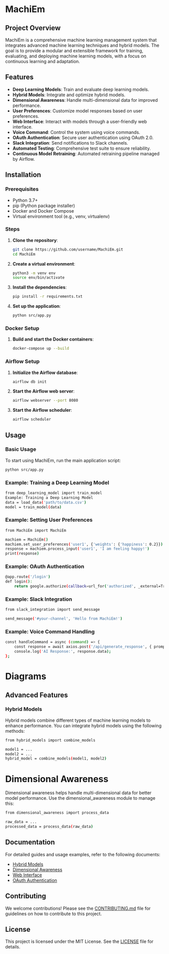 # MachiEm

## Project Overview
MachiEm is a comprehensive machine learning management system that integrates advanced machine learning techniques and hybrid models. The goal is to provide a modular and extensible framework for training, evaluating, and deploying machine learning models, with a focus on continuous learning and adaptation.

## Features
- **Deep Learning Models**: Train and evaluate deep learning models.
- **Hybrid Models**: Integrate and optimize hybrid models.
- **Dimensional Awareness**: Handle multi-dimensional data for improved performance.
- **User Preferences**: Customize model responses based on user preferences.
- **Web Interface**: Interact with models through a user-friendly web interface.
- **Voice Command**: Control the system using voice commands.
- **OAuth Authentication**: Secure user authentication using OAuth 2.0.
- **Slack Integration**: Send notifications to Slack channels.
- **Automated Testing**: Comprehensive test suite to ensure reliability.
- **Continuous Model Retraining**: Automated retraining pipeline managed by Airflow.

## Installation

### Prerequisites
- Python 3.7+
- pip (Python package installer)
- Docker and Docker Compose
- Virtual environment tool (e.g., venv, virtualenv)

### Steps
1. **Clone the repository**:
    ```sh
    git clone https://github.com/username/MachiEm.git
    cd MachiEm
    ```

2. **Create a virtual environment**:
    ```sh
    python3 -m venv env
    source env/bin/activate
    ```

3. **Install the dependencies**:
    ```sh
    pip install -r requirements.txt
    ```

4. **Set up the application**:
    ```sh
    python src/app.py
    ```

### Docker Setup
1. **Build and start the Docker containers**:
    ```sh
    docker-compose up --build
    ```

### Airflow Setup
1. **Initialize the Airflow database**:
    ```sh
    airflow db init
    ```

2. **Start the Airflow web server**:
    ```sh
    airflow webserver --port 8080
    ```

3. **Start the Airflow scheduler**:
    ```sh
    airflow scheduler
    ```

## Usage

### Basic Usage
To start using MachiEm, run the main application script:

```sh
python src/app.py
```

### Example: Training a Deep Learning Model

```sh
from deep_learning_model import train_model
Example: Training a Deep Learning Model
data = load_data('path/to/data.csv')
model = train_model(data)
```

### Example: Setting User Preferences

```sh
from MachiEm import MachiEm

machiem = MachiEm()
machiem.set_user_preferences('user1', {'weights': {'happiness': 0.2}})
response = machiem.process_input('user1', 'I am feeling happy!')
print(response)
```

### Example: OAuth Authentication

```sh
@app.route('/login')
def login():
    return google.authorize(callback=url_for('authorized', _external=True))
```

### Example: Slack Integration


```sh
from slack_integration import send_message

send_message('#your-channel', 'Hello from MachiEm!')
```

### Example: Voice Command Handling


```sh
const handleCommand = async (command) => {
    const response = await axios.post('/api/generate_response', { prompt: command });
    console.log('AI Response:', response.data);
};
```

# Diagrams

## Advanced Features
### Hybrid Models

Hybrid models combine different types of machine learning models to enhance performance. You can integrate hybrid models using the following methods:


```sh
from hybrid_models import combine_models

model1 = ...
model2 = ...
hybrid_model = combine_models(model1, model2)
```

# Dimensional Awareness

Dimensional awareness helps handle multi-dimensional data for better model performance. Use the dimensional_awareness module to manage this:

```sh
from dimensional_awareness import process_data

raw_data = ...
processed_data = process_data(raw_data)
```

## Documentation
For detailed guides and usage examples, refer to the following documents:

- [Hybrid Models](docs/hybrid_models.md)
- [Dimensional Awareness](docs/dimensional_awareness.md)
- [Web Interface](docs/web_interface.md)
- [OAuth Authentication](docs/oauth_authentication.md)

## Contributing
We welcome contributions! Please see the [CONTRIBUTING.md](CONTRIBUTING.md) file for guidelines on how to contribute to this project.

## License
This project is licensed under the MIT License. See the [LICENSE](LICENSE) file for details.

